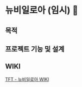 # 뉴비일로아 (임시) 🌱

## 목적

## 프로젝트 기능 및 설계

## WIKI
[TFT - 뉴비일로아 WIKI](https://github.com/TeamThunderFriends/ttf_web_back/wiki)
